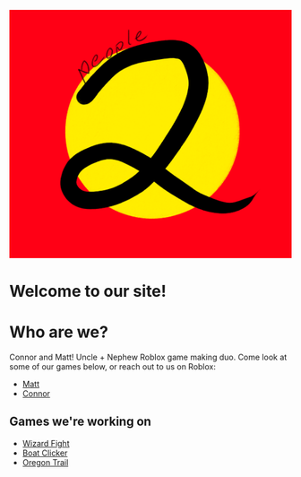 ![](two_people.png)

# Welcome to our site!

# Who are we?

Connor and Matt! Uncle + Nephew Roblox game making duo. Come look at some of our games below, or reach out to us on Roblox:

* [Matt](https://www.roblox.com/users/2404076008/profile)
* [Connor](https://www.roblox.com/users/1527023756/profile)

## Games we're working on
* [Wizard Fight](https://www.roblox.com/games/9967408420/Wizard-Fight)
* [Boat Clicker](https://www.roblox.com/games/11801508015/Boating-Clicker)
* [Oregon Trail](https://www.roblox.com/games/12589758348/oregon)
